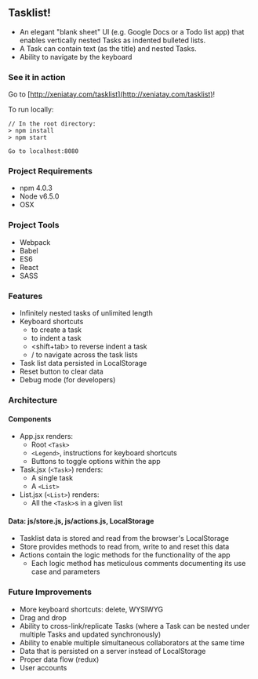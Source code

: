 ## Tasklist!

- An elegant "blank sheet" UI (e.g. Google Docs or a Todo list app) that enables vertically nested Tasks as indented bulleted lists.
- A Task can contain text (as the title) and nested Tasks.
- Ability to navigate by the keyboard 

### See it in action

Go to [http://xeniatay.com/tasklist](http://xeniatay.com/tasklist)!

To run locally: 

    // In the root directory:
    > npm install
    > npm start

    Go to localhost:8080

### Project Requirements

- npm 4.0.3 
- Node v6.5.0 
- OSX

### Project Tools

- Webpack
- Babel
- ES6
- React
- SASS

### Features

- Infinitely nested tasks of unlimited length
- Keyboard shortcuts
    + <enter> to create a task
    + <tab> to indent a task
    + <shift+tab> to reverse indent a task
    + <up>/<down> to navigate across the task lists
- Task list data persisted in LocalStorage
- Reset button to clear data
- Debug mode (for developers)

### Architecture

#### Components

- App.jsx renders: 
    + Root `<Task>`
    + `<Legend>`, instructions for keyboard shortcuts
    + Buttons to toggle options within the app
- Task.jsx (`<Task>`) renders: 
    + A single task 
    + A `<List>`
- List.jsx (`<List>`) renders:
    + All the `<Task>`s in a given list

#### Data: js/store.js, js/actions.js, LocalStorage

- Tasklist data is stored and read from the browser's LocalStorage
- Store provides methods to read from, write to and reset this data
- Actions contain the logic methods for the functionality of the app
    - Each logic method has meticulous comments documenting its use case and parameters

### Future Improvements
- More keyboard shortcuts: delete, WYSIWYG
- Drag and drop
- Ability to cross-link/replicate Tasks (where a Task can be nested under multiple Tasks and updated synchronously)
- Ability to enable multiple simultaneous collaborators at the same time
- Data that is persisted on a server instead of LocalStorage
- Proper data flow (redux)
- User accounts

